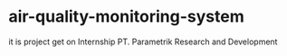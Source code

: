 # air-quality-monitoring-system
it is project get on Internship PT. Parametrik Research and Development
